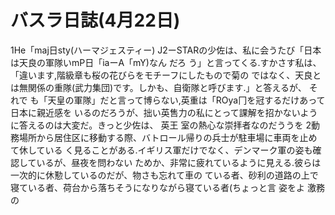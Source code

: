 # バスラ日誌(4月22日)

1He「maj日sty(ハーマジェスティー)
J2ーSTARの少佐は、私に会うたび「日本は天良の軍隊いmP日「iaーA「mY)なん
だろ
う」と言ってくる.すかさす私は、「違います,階級章も桜の花びらをモチーフにしたもので菊の
ではなく、天良とは無関係の重隊(武力集団)です。しかも、自衛隊と呼びます.」と答えるが、
それで
も「天皇の軍隊」だと言って博らない,英重は「ROya冂を冠するだけあって日本に親近感を
いるのだろうが、拙い英售力の私にとって課解を招かないように答えるのは大変だ。きっと少佐は、
英王
室の熱心な崇拝者なのだううを
2動務場所から居住区に移動する際、バトロール帰りの兵士が駐車場に車両を止めて休している
く見ることがある.イギリス軍だけでなく、デンマーク軍の姿も確認しているが、昼夜を問わない
ためか、非常に疲れているように見える.彼らは一次的に休懃しているのだが、物さも忘れて車の
ている者、砂利の道路の上で寝ている者、荷台から落ちそうになりながら寝ている者(ちょっと言
姿をよ
激務の

